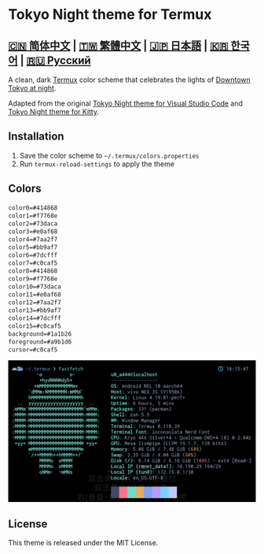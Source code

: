 # Tokyo Night theme for Termux
[🇨🇳 简体中文](./README.zh_CN.md) | [🇹🇼 繁體中文](./README.zh_TW.md) | [🇯🇵 日本語](./README.ja_JP.md) | [🇰🇷 한국어](./README.kr.md) | [🇷🇺 Русский](./README.ru.md)
---
A clean, dark [Termux](https://termux.dev/) color scheme that celebrates the lights of [Downtown Tokyo at night](https://www.google.com/search?q=tokyo+night&newwindow=1&sxsrf=ACYBGNRiOGCstG_Xohb8CgG5UGwBRpMIQg:1571032079139&source=lnms&tbm=isch&sa=X&ved=0ahUKEwiayIfIhpvlAhUGmuAKHbfRDaIQ_AUIEigB&biw=1280&bih=666&dpr=2).

Adapted from the original [Tokyo Night theme for Visual Studio Code](https://github.com/enkia/tokyo-night-vscode-theme) and [Tokyo Night theme for Kitty](https://github.com/davidmathers/tokyo-night-kitty-theme).

## Installation

1. Save the color scheme to `~/.termux/colors.properties`
2. Run `termux-reload-settings` to apply the theme

## Colors

```properties
color0=#414868
color1=#f7768e
color2=#73daca
color3=#e0af68
color4=#7aa2f7
color5=#bb9af7
color6=#7dcfff
color7=#c0caf5
color8=#414868
color9=#f7768e
color10=#73daca
color11=#e0af68
color12=#7aa2f7
color13=#bb9af7
color14=#7dcfff
color15=#c0caf5
background=#1a1b26
foreground=#a9b1d6
cursor=#c0caf5
```

![Tokyo Night theme for Termux - Preview](./screenshot.png)

## License

This theme is released under the MIT License.
